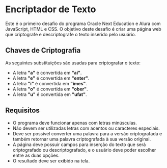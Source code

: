 # Encriptador de Texto

Este é o primeiro desafio do programa Oracle Next Education e Alura com JavaScript, HTML e CSS. O objetivo deste desafio é criar uma página web que criptografe e descriptografe o texto inserido pelo usuário.

## Chaves de Criptografia

As seguintes substituições são usadas para criptografar o texto:

- A letra **"a"** é convertida em **"ai"**.
- A letra **"e"** é convertida em **"enter"**.
- A letra **"i"** é convertida em **"imes"**.
- A letra **"o"** é convertida em **"ober"**.
- A letra **"u"** é convertida em **"ufat"**.

## Requisitos

- O programa deve funcionar apenas com letras minúsculas.
- Não devem ser utilizadas letras com acentos ou caracteres especiais.
- Deve ser possível converter uma palavra para a versão criptografada e também retornar uma palavra criptografada à sua versão original.
- A página deve possuir campos para inserção do texto que será criptografado ou descriptografado, e o usuário deve poder escolher entre as duas opções.
- O resultado deve ser exibido na tela.
